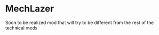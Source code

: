 # MechLazer
Soon to be realized mod that will try to be different from the rest of the technical mods
